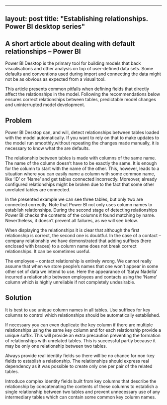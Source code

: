 ---
layout: post
title:  "Establishing relationships. Power BI desktop series"
-----


## A short article about dealing with default relationships – Power BI
Power BI Desktop is the primary tool for building models that back visualisations and other analysis on top of user-defined data sets. Some defaults and conventions used during import and connecting the data might not be as obvious as expected from a visual tool.

This article presents common pitfalls when defining fields that directly affect the relationships in the model. Following the recommendations below ensures correct relationships between tables, predictable model changes and uninterrupted model development.

## Problem
Power BI Desktop can, and will, detect relationships between tables loaded with the model automatically. If you want to rely on that to make updates to the model run smoothly,without repeating the changes made manually, it is necessary to know what the are defaults.

The relationship between tables is made with columns of the same name. The name of the column doesn’t have to be exactly the same. It is enough for the column to start with the name of the other. This, however, leads to a situation where you can easily name a column with some common name, like ‘ID’ or ‘Name’ and get tables connected incorrectly. Moreover, already configured relationships might be broken due to the fact that some other unrelated tables are connected.

In the presented example we can see three tables, but only two are connected correctly. Note that Power BI not only uses column names to establish relationships. During the second stage of detecting relationships Power BI checks the contents of the columns it found matching by name. Nevertheless, it doesn’t prevent all failures, as we will see below.

When displaying the relationships it is clear that although the first relationship is correct, the second one is doubtful. In the case of a contact – company relationship we have demonstrated that adding suffixes (here enclosed with braces) to a column name does not break correct relationships. It can be sometimes useful.

The employee – contact relationship is entirely wrong. We cannot really assume that when we store people’s names that one won’t appear in some other set of data we intend to use. Here the appearance of ‘Satya Nadella’ incurred a relationship between employees and contacts using the ‘Name’ column which is highly unreliable if not completely undesirable.


## Solution
It is best to use unique column names in all tables. Use suffixes for key columns to control which relationships should be automatically established.

If necessary you can even duplicate the key column if there are multiple relationships using the same key column and for each relationship provide a unique suffix. This will provide an extra precaution preventing the formation of relationships with unrelated tables. This is successful partly because it may be only one relationship between two tables.

Always provide real identity fields so there will be no chance for non-key fields to establish a relationship. The relationships should express real dependency as it was possible to create only one per pair of the related tables.

Introduce complex identity fields built from key columns that describe the relationship by concatenating the contents of these columns to establish a single relationship between two tables and prevent unnecessary use of any intermediary tables which can contain some common key column names.
